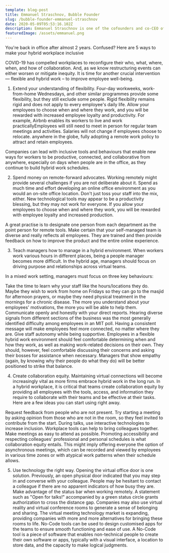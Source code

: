 ```yaml
---
template: blog-post
title: Emmanuel Straschnov, Bubble Founder
slug: /bubble-founder-emmanuel-straschnov
date: 2020-05-09T05:53:16.102Z
description: Emmanuel Straschnov is one of the cofounders and co-CEO of Bubble.
featuredImage: /assets/emmanuel.png
---
```


You're back in office after almost 2 years. Confused? Here are 5 ways to make your hybrid workplace inclusive

COVID-19 has compelled workplaces to reconfigure their who, what, where, when, and how of collaboration. And, as we know restructuring events can either worsen or mitigate inequity. It is time for another crucial intervention — flexible and hybrid work – to improve employee well-being.

1. Extend your understanding of flexibility.
Four-day workweeks, work-from-home Wednesdays, and other similar programmes provide some flexibility, but they still exclude some people. Rigid flexibility remains rigid and does not apply to every employee's daily life. Allow your employees to choose when and where they work, and you will be rewarded with increased employee loyalty and productivity. For example, Airbnb enables its workers to live and work practicallyEmployees will still need to meet in person for regular team meetings and activities. Salaries will not change if employees choose to relocate. anywhere in the globe, fully adopting a remote work policy to attract and retain employees.

Companies can lead with inclusive tools and behaviours that enable new ways for workers to be productive, connected, and collaborative from anywhere, especially on days when people are in the office, as they continue to build hybrid work schedules.

2. Spend money on remote-forward advocates.
Working remotely might provide several challenges if you are not deliberate about it. Spend as much time and effort developing an online office environment as you would an on-site office location. Don't just toss your staff into the mix, either. New technological tools may appear to be a productivity blessing, but they may not work for everyone. If you allow your employees to choose when and where they work, you will be rewarded with employee loyalty and increased production.

A great practise is to designate one person from each department as the point person for remote tools. Make certain that your self-managed team is diverse and really reflects all employees. They are trained and then provide feedback on how to improve the product and the entire online experience.

3. Teach managers how to manage in a hybrid environment.
When workers work various hours in different places, being a people manager becomes more difficult. In the hybrid age, managers should focus on driving purpose and relationships across virtual teams.

In a mixed work setting, managers must focus on three key behaviours:

Take the time to learn why your staff like the hours/locations they do. Maybe they wish to work from home on Fridays so they can go to the masjid for afternoon prayers, or maybe they need physical treatment in the mornings for a chronic disease. The more you understand about your employees' motivations, the more you will be able to help them.
Communicate openly and honestly with your direct reports. Hearing diverse signals from different sections of the business was the most generally identified difficulty among employees in an MIT poll. Having a consistent message will make employees feel more connected, no matter where they are.
Give staff autonomy while being supportive. Employees in a flexible hybrid work environment should feel comfortable determining when and how they work, as well as making work-related decisions on their own.
They should, however, feel comfortable discussing their concerns and asking their bosses for assistance when necessary. Managers that show empathy (again, by knowing why their people do what they do) will be better positioned to strike that balance.

4. Create collaboration equity.
Maintaining virtual connections will become increasingly vital as more firms embrace hybrid work in the long run. In a hybrid workplace, it is critical that teams create collaboration equity by providing all employees with the tools, access, and information they require to collaborate with their teams and be effective at their tasks. Here are a few ideas you can start using right away.

Request feedback from people who are not present. Try starting a meeting by asking opinion from those who are not in the room, so they feel invited to contribute from the start.
During talks, use interactive technologies to increase inclusion. Workplace tools can help to bring colleagues together. 
Make meetings as easy to attend as possible. Promoting accessibility and respecting colleagues' professional and personal schedules is what collaboration equity entails. This might imply offering everyone the option of asynchronous meetings, which can be recorded and viewed by employees in various time zones or with atypical work patterns when their schedule allows. 

5. Use technology the right way.
Opening the virtual office door is one solution. Previously, an open physical door indicated that you may step in and converse with your colleague. People may be hesitant to contact a colleague if there are no apparent indicators of how busy they are. Make advantage of the status bar when working remotely. A statement such as "Open for talks!" accompanied by a green status circle grants authorization to cross the distance gap. Companies may also use virtual reality and virtual conference rooms to generate a sense of belonging and sharing. The virtual meeting technology market is expanding, providing companies with more and more alternatives for bringing these rooms to life.
No-Code tools can be used to design customised apps for the teams to ensure smooth functioning and ease of use. A No-Code tool is a piece of software that enables non-technical people to create their own software or apps, typically with a visual interface, a location to store data, and the capacity to make logical judgments.
